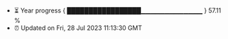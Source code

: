 - ⏳ Year progress { █████████████████▁▁▁▁▁▁▁▁▁▁▁▁▁ } 57.11 %
- ⏰ Updated on Fri, 28 Jul 2023 11:13:30 GMT


